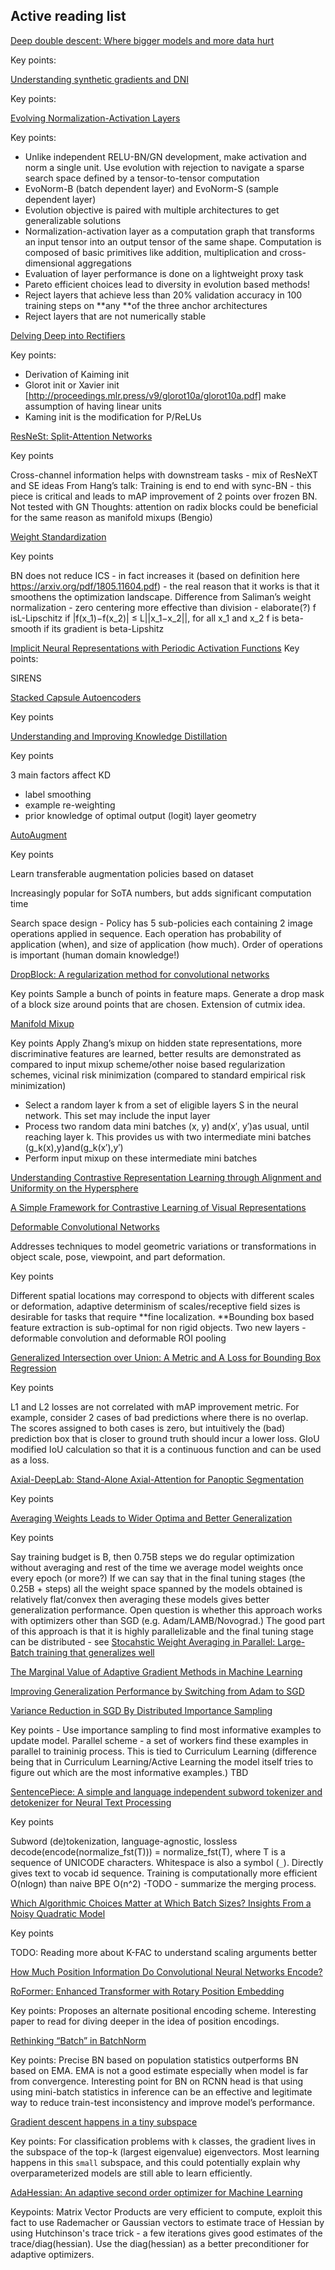 ## Active reading list

[Deep double descent: Where bigger models and more data hurt](https://arxiv.org/pdf/1912.02292.pdf)

Key points:

[Understanding synthetic gradients and DNI](https://arxiv.org/pdf/1703.00522.pdf)

Key points:

[Evolving Normalization-Activation Layers](https://arxiv.org/abs/2004.02967)

Key points: 

* Unlike independent RELU-BN/GN development, make activation and norm a single unit. Use evolution with rejection to navigate a sparse search space defined by a tensor-to-tensor computation
* EvoNorm-B (batch dependent layer) and EvoNorm-S (sample dependent layer)
* Evolution objective is paired with multiple architectures to get generalizable solutions
* Normalization-activation layer as a computation graph that transforms an input tensor into an output tensor of the same shape. Computation is composed of basic primitives like addition, multiplication and cross-dimensional aggregations
* Evaluation of layer performance is done on a lightweight proxy task
* Pareto efficient choices lead to diversity in evolution based methods!
* Reject layers that achieve less than 20% validation accuracy in 100 training steps on **any **of the three anchor architectures
* Reject layers that are not numerically stable


[Delving Deep into Rectifiers](https://arxiv.org/abs/1502.01852)

Key points:

* Derivation of Kaiming init
* Glorot init or Xavier init [http://proceedings.mlr.press/v9/glorot10a/glorot10a.pdf] make assumption of having linear units
* Kaming init is the modification for P/ReLUs

[ResNeSt: Split-Attention Networks](https://arxiv.org/abs/2004.08955)

Key points

Cross-channel information helps with downstream tasks - mix of ResNeXT and SE ideas
From Hang’s talk: Training is end to end with sync-BN - this piece is critical and leads to mAP improvement of 2 points over frozen BN. Not tested with GN
Thoughts: attention on radix blocks could be beneficial for the same reason as manifold mixups (Bengio)

[Weight Standardization](https://arxiv.org/abs/1903.10520)

Key points

BN does not reduce ICS - in fact increases it (based on definition here https://arxiv.org/pdf/1805.11604.pdf) - the real reason that it works is that it smoothens the optimization landscape. Difference from Saliman’s weight normalization - zero centering more effective than division  - elaborate(?)
f isL-Lipschitz if |f(x_1)−f(x_2)| ≤ L||x_1−x_2||, for all x_1 and x_2
f is beta-smooth if its gradient is beta-Lipshitz

[Implicit Neural Representations with Periodic Activation Functions](https://arxiv.org/abs/2006.09661)
Key points:

SIRENS

[Stacked Capsule Autoencoders](https://arxiv.org/abs/1906.06818)

Key points

[Understanding and Improving Knowledge Distillation](https://arxiv.org/abs/2002.03532)

Key points

3 main factors affect KD

* label smoothing 
* example re-weighting
* prior knowledge of optimal output (logit) layer geometry

[AutoAugment](https://arxiv.org/abs/1805.09501)

Key points

Learn transferable augmentation policies based on dataset

Increasingly popular for SoTA numbers, but adds significant computation time

Search space design - Policy has 5 sub-policies each containing 2 image operations applied in sequence. Each operation has probability of application (when), and size of application (how much). Order of operations is important (human domain knowledge!)

[DropBlock: A regularization method for convolutional networks](https://papers.nips.cc/paper/2018/file/7edcfb2d8f6a659ef4cd1e6c9b6d7079-Paper.pdf)

Key points
Sample a bunch of points in feature maps. Generate a drop mask of a block size around points that are chosen. Extension of cutmix idea.

[Manifold Mixup](http://proceedings.mlr.press/v97/verma19a/verma19a.pdf)

Key points
Apply Zhang’s mixup on hidden state representations, more discriminative features are learned, better results are demonstrated as compared to input mixup scheme/other noise based regularization schemes, vicinal risk minimization (compared to standard empirical risk minimization)

* Select a random layer k from a set of eligible layers S in the neural network. This set may include the input layer
* Process two random data mini batches (x, y) and(x′, y′)as usual, until reaching layer k. This provides us with two intermediate mini batches (g_k(x),y)and(g_k(x′),y′)
* Perform input mixup on these intermediate mini batches

[Understanding Contrastive Representation Learning through Alignment and Uniformity on the Hypersphere](https://arxiv.org/pdf/2005.10242.pdf)

[A Simple Framework for Contrastive Learning of Visual Representations](https://arxiv.org/abs/2002.05709)

[Deformable Convolutional Networks](https://arxiv.org/pdf/1703.06211.pdf)

Addresses techniques to model geometric variations or transformations in object scale, pose, viewpoint, and part deformation.

Key points

Different spatial locations may correspond to objects with different scales or deformation, adaptive determinism of scales/receptive field sizes is desirable for tasks that require **fine localization. **Bounding box based feature extraction is sub-optimal for non rigid objects. Two new layers - deformable convolution and deformable ROI pooling

[Generalized Intersection over Union: A Metric and A Loss for Bounding Box Regression](https://giou.stanford.edu/GIoU.pdf)

Key points

L1 and L2 losses are not correlated with mAP improvement metric. For example, consider 2 cases of bad predictions where there is no overlap. The scores assigned to both cases is zero, but intuitively the (bad) prediction box that is closer to ground truth should incur a lower loss. GIoU modified IoU calculation so that it is a continuous function and can be used as a loss.

[Axial-DeepLab: Stand-Alone Axial-Attention for Panoptic Segmentation](https://arxiv.org/abs/2003.07853)

Key points

[Averaging Weights Leads to Wider Optima and Better Generalization](https://arxiv.org/pdf/1803.05407.pdf)

Key points

Say training budget is B, then 0.75B steps we do regular optimization without averaging and rest of the time we average model weights once every epoch (or more?)
If we can say that in the final tuning stages (the 0.25B + steps) all the weight space spanned by the models obtained is relatively flat/convex then averaging these models gives better generalization performance. Open question is whether this approach works with optimizers other than SGD (e.g. Adam/LAMB/Novograd.) The good part of this approach is that it is highly parallelizable and the final tuning stage can be distributed - see  [Stocahstic Weight Averaging in Parallel: Large-Batch training that generalizes well](https://openreview.net/pdf?id=rygFWAEFwS)

[The Marginal Value of Adaptive Gradient Methods in Machine Learning](https://arxiv.org/abs/1705.08292)


[Improving Generalization Performance by Switching from Adam to SGD](https://arxiv.org/pdf/1712.07628.pdf)

[Variance Reduction in SGD By Distributed Importance Sampling](https://arxiv.org/pdf/1511.06481.pdf)

Key points - Use importance sampling to find most informative examples to update model. Parallel scheme - a set of workers find these examples in parallel to traininig process. This is tied to Curriculum Learning (difference being that in Curriculum Learning/Active Learning the model itself tries to figure out which are the most informative examples.) TBD


[SentencePiece: A simple and language independent subword tokenizer and detokenizer for Neural Text Processing](https://www.aclweb.org/anthology/D18-2012.pdf)

Key points

Subword (de)tokenization, language-agnostic, lossless decode(encode(normalize_fst(T))) = normalize_fst(T), where T is a sequence of UNICODE characters. Whitespace is also a symbol (`_`). Directly gives text to vocab id sequence. Training is computationally more efficient O(nlogn) than naive BPE O(n^2) -TODO - summarize the merging process.

[Which Algorithmic Choices Matter at Which Batch Sizes? Insights From a Noisy Quadratic Model](https://arxiv.org/abs/1907.04164)

Key points

TODO: Reading more about K-FAC to understand scaling arguments better

[How Much Position Information Do Convolutional Neural Networks Encode?](https://arxiv.org/abs/2001.08248)

[RoFormer: Enhanced Transformer with Rotary Position Embedding](https://arxiv.org/pdf/2104.09864.pdf)

Key points: Proposes an alternate positional encoding scheme. Interesting paper to read for diving deeper in the idea of position encodings.

[Rethinking “Batch” in BatchNorm](https://arxiv.org/pdf/2105.07576.pdf)

Key points: Precise BN based on population statistics outperforms BN based on EMA. EMA is not a good estimate especially when model is far from convergence. Interesting point for BN on RCNN head is that using using  mini-batch  statistics in inference can be an effective and legitimate way to reduce train-test inconsistency and improve model’s performance.

[Gradient descent happens in a tiny subspace](https://arxiv.org/pdf/1812.04754.pdf)

Key points: For classification problems with `k` classes, the gradient lives in the subspace of the top-k (largest eigenvalue) eigenvectors. Most learning happens in this `small` subspace, and this could potentially explain why overparameterized models are still able to learn efficiently.

[AdaHessian: An adaptive second order optimizer for Machine Learning](https://arxiv.org/pdf/2006.00719.pdf)

Keypoints: Matrix Vector Products are very efficient to compute, exploit this fact to use Rademacher or Gaussian vectors to estimate trace of Hessian by using Hutchinson's trace trick - a few iterations gives good estimates of the trace/diag(hessian). Use the diag(hessian) as a better preconditioner for adaptive optimizers.

